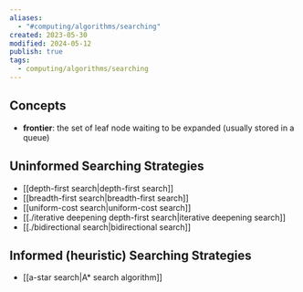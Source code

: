 ```yaml
---
aliases:
  - "#computing/algorithms/searching"
created: 2023-05-30
modified: 2024-05-12
publish: true
tags:
  - computing/algorithms/searching
---
```

## Concepts
-   **frontier**: the set of leaf node waiting to be expanded (usually stored in a queue)

## Uninformed Searching Strategies
-   [[depth-first search|depth-first search]]
-   [[breadth-first search|breadth-first search]]
-   [[uniform-cost search|uniform-cost search]]
-   [[./iterative deepening depth-first search|iterative deepening search]]
-   [[./bidirectional search|bidirectional search]]

## Informed (heuristic) Searching Strategies
- [[a-star search|A* search algorithm]]